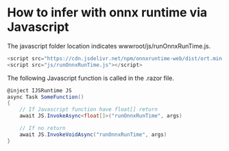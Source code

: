 # How to infer with onnx runtime via Javascript

The javascript folder location indicates wwwroot/js/runOnnxRunTime.js.

```Javascript
<script src="https://cdn.jsdelivr.net/npm/onnxruntime-web/dist/ort.min.js"></script>
<script src="js/runOnnxRunTime.js"></script>
```

The following Javascript function is called in the .razor file.

```c#
@inject IJSRuntime JS
async Task SomeFunction()
{
    // If Javascript function have float[] return
    await JS.InvokeAsync<float[]>("runOnnxRunTime", args)

    // If no return
    await JS.InvokeVoidAsync("runOnnxRunTime", args)
}
```

